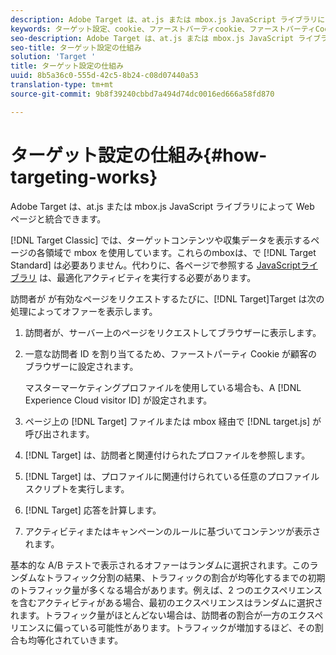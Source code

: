 ```yaml
---
description: Adobe Target は、at.js または mbox.js JavaScript ライブラリによって Web ページと統合できます。
keywords: ターゲット設定、cookie、ファーストパーティcookie、ファーストパーティCookie
seo-description: Adobe Target は、at.js または mbox.js JavaScript ライブラリによって Web ページと統合できます。
seo-title: ターゲット設定の仕組み
solution: 'Target '
title: ターゲット設定の仕組み
uuid: 8b5a36c0-555d-42c5-8b24-c08d07440a53
translation-type: tm+mt
source-git-commit: 9b8f39240cbbd7a494d74dc0016ed666a58fd870

---
```



# ターゲット設定の仕組み{#how-targeting-works}

Adobe Target は、at.js または mbox.js JavaScript ライブラリによって Web ページと統合できます。

[!DNL Target Classic] では、ターゲットコンテンツや収集データを表示するページの各領域で mbox を使用しています。これらのmboxは、で [!DNL Target Standard] は必要ありません。代わりに、各ページで参照する [JavaScriptライブラリ](../c-implementing-target/c-considerations-before-you-implement-target/target-implement.md#concept_60B748DE4293488F917E8F1FA4C7E9EB) は、最適化アクティビティを実行する必要があります。

訪問者が が有効なページをリクエストするたびに、[!DNL Target]Target は次の処理によってオファーを表示します。

1. 訪問者が、サーバー上のページをリクエストしてブラウザーに表示します。
1. 一意な訪問者 ID を割り当てるため、ファーストパーティ Cookie が顧客のブラウザーに設定されます。

   マスターマーケティングプロファイルを使用している場合も、A [!DNL Experience Cloud visitor ID] が設定されます。

1. ページ上の [!DNL Target] ファイルまたは mbox 経由で [!DNL target.js] が呼び出されます。
1. [!DNL Target] は、訪問者と関連付けられたプロファイルを参照します。
1. [!DNL Target] は、プロファイルに関連付けられている任意のプロファイルスクリプトを実行します。
1. [!DNL Target] 応答を計算します。
1. アクティビティまたはキャンペーンのルールに基づいてコンテンツが表示されます。

基本的な A/B テストで表示されるオファーはランダムに選択されます。このランダムなトラフィック分割の結果、トラフィックの割合が均等化するまでの初期のトラフィック量が多くなる場合があります。例えば、2 つのエクスペリエンスを含むアクティビティがある場合、最初のエクスペリエンスはランダムに選択されます。トラフィック量がほとんどない場合は、訪問者の割合が一方のエクスペリエンスに偏っている可能性があります。トラフィックが増加するほど、その割合も均等化されていきます。

